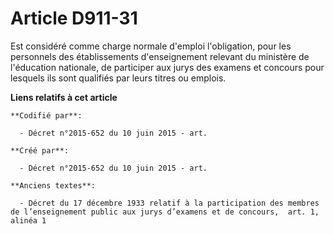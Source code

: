 # Article D911-31

Est considéré comme charge normale d'emploi l'obligation, pour les personnels des établissements d'enseignement relevant du
ministère de l'éducation nationale, de participer aux jurys des examens et concours pour lesquels ils sont qualifiés par
leurs titres ou emplois.

**Liens relatifs à cet article**

	**Codifié par**:

	  - Décret n°2015-652 du 10 juin 2015 - art.

	**Créé par**:

	  - Décret n°2015-652 du 10 juin 2015 - art.

	**Anciens textes**:

	  - Décret du 17 décembre 1933 relatif à la participation des membres de l’enseignement public aux jurys d’examens et de concours,  art. 1, alinéa 1
